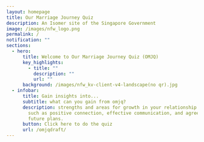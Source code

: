 ```yaml
---
layout: homepage
title: Our Marriage Journey Quiz
description: An Isomer site of the Singapore Government
image: /images/nfw_logo.png
permalink: /
notification: ""
sections:
  - hero:
      title: Welcome to Our Marriage Journey Quiz (OMJQ)
      key_highlights:
        - title: ""
          description: ""
          url: ""
      background: /images/nfw_kv-client-v4-landscape(no qr).jpg
  - infobar:
      title: Gain insights into...
      subtitle: what can you gain from omjq?
      description: strengths and areas for growth in your relationship in key areas
        such as positive connection, effective communication, and agreement of
        future plans.
      button: Click here to do the quiz
      url: /omjqdraft/
---
```

